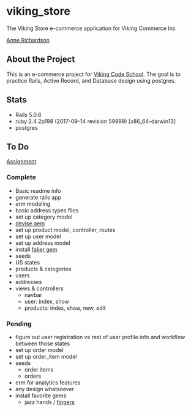 viking_store
============

The Viking Store e-commerce application for Viking Commerce Inc

[Anne Richardson](https://github.com/lortza/assignment_viking_store)

## About the Project

This is an e-commerce project for [Viking Code School](http://vikingcodeschool.com). The goal is to practice Rails, Active Record, and Database design using postgres.

## Stats
- Rails 5.0.6
- ruby 2.4.2p198 (2017-09-14 revision 59899) [x86_64-darwin13]
- postgres

## To Do
[Assignment](https://www.vikingcodeschool.com/dashboard#/databases-sql-and-activerecord/assignment-setting-up-the-db)

### Complete
- Basic readme info
- generate rails app
- erm modeling
- basic address types files
- set up category model
- [devise gem](https://github.com/plataformatec/devise)
- set up product model, controller, routes
- set up user model
- set up address model
- install [faker gem](https://github.com/stympy/faker)
- seeds
 - US states
 - products & categories
 - users
  - addresses
- views & controllers
  - navbar
  - user: index, show
  - products: index, show, new, edit


### Pending
- figure out user registration vs rest of user profile info and workflow between those states
- set up order model
- set up order_item model
- seeds
  - order items
  - orders
- erm for analytics features
- any design whatsoever
- install favorite gems
  - jazz hands / [fingers](https://github.com/plribeiro3000/jazz_fingers)
